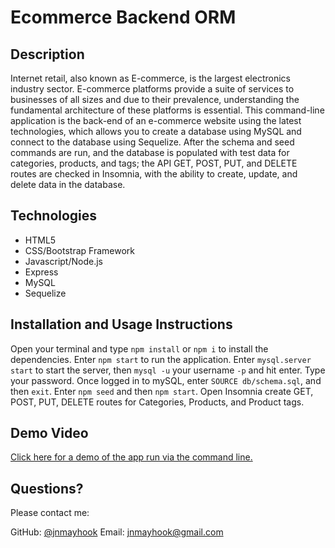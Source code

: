 # Ecommerce Backend ORM

## Description

Internet retail, also known as E-commerce, is the largest electronics industry sector.  E-commerce platforms provide a suite of services to businesses of all sizes and due to their prevalence, understanding the fundamental architecture of these platforms is essential.  This command-line application is the back-end of an e-commerce website using the latest technologies, which allows you to create a database using MySQL and connect to the database using Sequelize.  After the schema and seed commands are run, and the database is populated with test data for categories, products, and tags; the API GET, POST, PUT, and DELETE routes are checked in Insomnia, with the ability to create, update, and delete data in the database.

## Technologies
- HTML5
- CSS/Bootstrap Framework
- Javascript/Node.js
- Express
- MySQL
- Sequelize



## Installation and Usage Instructions
Open your terminal and type `npm install` or `npm i` to install the dependencies.  Enter `npm start` to run the application.  Enter `mysql.server start` to start the server, then `mysql -u` your username `-p` and hit enter. Type your password. Once logged in to mySQL, enter `SOURCE db/schema.sql`, and then `exit`.  Enter `npm seed` and then `npm start`.  Open Insomnia create GET, POST, PUT, DELETE routes for Categories, Products, and Product tags. 


## Demo Video
[Click here for a demo of the app run via the command line.](https://drive.google.com/file/d/1Dk9YDPxN_kFPBZ2W70kxrCUp95zyu-2F/view)



## Questions? 
Please contact me: 

GitHub: [@jnmayhook](https://github.com/jnmayhook)
Email: [jnmayhook@gmail.com](mailto:jnmayhook@gmail.com)

